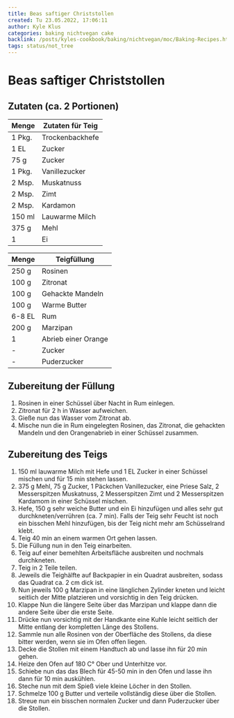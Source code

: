 ```yaml
---
title: Beas saftiger Christstollen
created: Tu 23.05.2022, 17:06:11
author: Kyle Klus
categories: baking nichtvegan cake
backlink: /posts/kyles-cookbook/baking/nichtvegan/moc/Baking-Recipes.html
tags: status/not_tree
---
```


# Beas saftiger Christstollen

## Zutaten (ca. 2 Portionen)

| Menge            | Zutaten für Teig |
| ---------------- | ---------------- |
| 1 Pkg.               | Trockenbackhefe  |
| 1 EL              | Zucker           |
| 75 g              | Zucker           |
| 1 Pkg.               | Vanillezucker    |
| 2 Msp.            | Muskatnuss       |
| 2 Msp.            | Zimt             |
| 2 Msp.            | Kardamon         |
| 150 ml            | Lauwarme Milch   |
| 375 g              | Mehl             |
| 1                | Ei               |

| Menge            | Teigfüllung   |
| ---------------- | ------------------- |
| 250 g             | Rosinen             |
| 100 g             | Zitronat            |
| 100 g             | Gehackte Mandeln    |
| 100 g             | Warme Butter        |
| 6-8 EL            | Rum                 |
| 200 g             | Marzipan            |
| 1                | Abrieb einer Orange |
| -                | Zucker              |
| -                | Puderzucker         |

## Zubereitung der Füllung

1. Rosinen in einer Schüssel über Nacht in Rum einlegen.
2. Zitronat für 2 h in Wasser aufweichen.
3. Gieße nun das Wasser vom Zitronat ab.
4. Mische nun die in Rum eingelegten Rosinen, das Zitronat, die gehackten Mandeln und den Orangenabrieb in einer Schüssel zusammen.

## Zubereitung des Teigs

1. 150 ml lauwarme Milch mit Hefe und 1 EL Zucker in einer Schüssel mischen und für 15 min stehen lassen.
2. 375 g Mehl, 75 g Zucker, 1 Päckchen Vanillezucker, eine Priese Salz, 2 Messerspitzen Muskatnuss, 2 Messerspitzen Zimt und 2 Messerspitzen Kardamom in einer Schüssel mischen.
3. Hefe, 150 g sehr weiche Butter und ein Ei hinzufügen und alles sehr gut durchkneten/verrühren (ca. 7 min). Falls der Teig sehr Feucht ist noch ein bisschen Mehl hinzufügen, bis der Teig nicht mehr am Schüsselrand klebt.
4. Teig 40 min an einem warmen Ort gehen lassen.
5. Die Füllung nun in den Teig einarbeiten.
6. Teig auf einer bemehlten Arbeitsfläche ausbreiten und nochmals durchkneten.
7. Teig in 2 Teile teilen.
8. Jeweils die Teighälfte auf Backpapier in ein Quadrat ausbreiten, sodass das Quadrat ca. 2 cm dick ist.
9. Nun jeweils 100 g Marzipan in eine länglichen Zylinder kneten und leicht seitlich der Mitte platzieren und vorsichtig in den Teig drücken.
10. Klappe Nun die längere Seite über das Marzipan und klappe dann die andere Seite über die erste Seite.
11. Drücke nun vorsichtig mit der Handkante eine Kuhle leicht seitlich der Mitte entlang der kompletten Länge des Stollens.
12. Sammle nun alle Rosinen von der Oberfläche des Stollens, da diese bitter werden, wenn sie im Ofen offen liegen.
13. Decke die Stollen mit einem Handtuch ab und lasse ihn für 20 min gehen.
14. Heize den Ofen auf 180 C° Ober und Unterhitze vor.
15. Schiebe nun das das Blech für 45-50 min in den Ofen und lasse ihn dann für 10 min auskühlen.
16. Steche nun mit dem Spieß viele kleine Löcher in den Stollen.
17. Schmelze 100 g Butter und verteile vollständig diese über die Stollen.
18. Streue nun ein bisschen normalen Zucker und dann Puderzucker über die Stollen.
